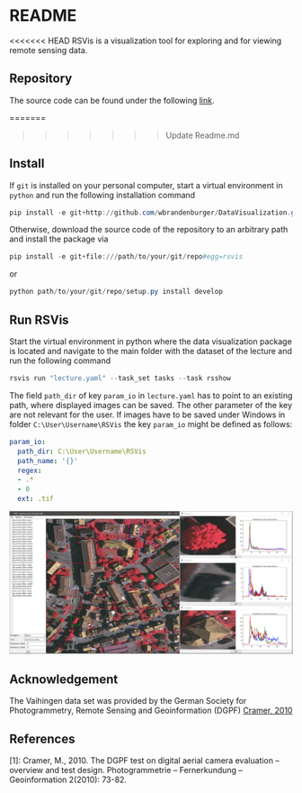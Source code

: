 # README

<<<<<<< HEAD
RSVis is a visualization tool for exploring and for viewing remote sensing data.

## Repository

The source code can be found under the following [link](https://github.com/wbrandenburger/DataVisualization).

=======
>>>>>>> Update Readme.md
## Install

If `git` is installed on your personal computer, start a virtual environment in `python` and run the following installation command

```PowerShell
pip install -e git+http://github.com/wbrandenburger/DataVisualization.git#egg=rsvis
```

Otherwise, download the source code of the repository to an arbitrary path and install the package via

```PowerShell
pip install -e git+file:///path/to/your/git/repo#egg=rsvis
```

or

```PowerShell
python path/to/your/git/repo/setup.py install develop
```

## Run RSVis

Start the virtual environment in python where the data visualization package is located and navigate to the main folder with the dataset of the lecture and run the following command

```PowerShell
rsvis run "lecture.yaml" --task_set tasks --task rsshow
```

The field `path_dir` of key `param_io` in `lecture.yaml` has to point to an existing path, where displayed images can be saved. The other parameter of the key are not relevant for the user. If images have to be saved under Windows in folder `C:\User\Username\RSVis` the key `param_io` might be defined as follows:

```yaml
param_io:
  path_dir: C:\User\Username\RSVis
  path_name: '{}'
  regex:
  - .*
  - 0
  ext: .tif
```

![RSVis](temp/rsvis_obj.png)

## Acknowledgement

The Vaihingen data set was provided by the German Society for Photogrammetry, Remote Sensing and Geoinformation (DGPF) [Cramer, 2010](http://www.ifp.uni-stuttgart.de/dgpf/DKEP-Allg.htm)

## References

[1]: Cramer, M., 2010. The DGPF test on digital aerial camera evaluation – overview and test design. Photogrammetrie – Fernerkundung – Geoinformation 2(2010): 73-82.
